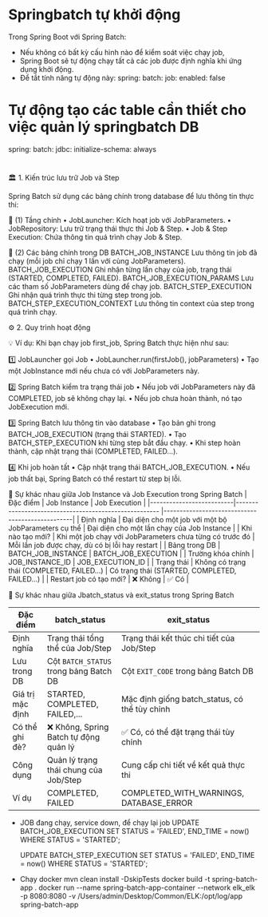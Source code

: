 # Springbatch tự khởi động
Trong Spring Boot với Spring Batch:
- Nếu không có bất kỳ cấu hình nào để kiểm soát việc chạy job,
- Spring Boot sẽ tự động chạy tất cả các job được định nghĩa khi ứng dụng khởi động.
- Để tắt tính năng tự động này:
spring:
  batch:
   job:
    enabled: false

# Tự động tạo các table cần thiết cho việc quản lý springbatch DB
spring:
    batch:
        jdbc:
            initialize-schema: always

#
🏛 1. Kiến trúc lưu trữ Job và Step

Spring Batch sử dụng các bảng chính trong database để lưu thông tin thực thi:

📌 (1) Tầng chính
•	JobLauncher: Kích hoạt job với JobParameters.
•	JobRepository: Lưu trữ trạng thái thực thi Job & Step.
•	Job & Step Execution: Chứa thông tin quá trình chạy Job & Step.

📌 (2) Các bảng chính trong DB
BATCH_JOB_INSTANCE	Lưu thông tin job đã chạy (mỗi job chỉ chạy 1 lần với cùng JobParameters).
BATCH_JOB_EXECUTION	Ghi nhận từng lần chạy của job, trạng thái (STARTED, COMPLETED, FAILED).
BATCH_JOB_EXECUTION_PARAMS	Lưu các tham số JobParameters dùng để chạy job.
BATCH_STEP_EXECUTION	Ghi nhận quá trình thực thi từng step trong job.
BATCH_STEP_EXECUTION_CONTEXT	Lưu thông tin context của step trong quá trình chạy.

⚙ 2. Quy trình hoạt động

💡 Ví dụ: Khi bạn chạy job first_job, Spring Batch thực hiện như sau:

1️⃣ JobLauncher gọi Job
•	JobLauncher.run(firstJob(), jobParameters)
•	Tạo một JobInstance mới nếu chưa có với JobParameters này.

2️⃣ Spring Batch kiểm tra trạng thái job
•	Nếu job với JobParameters này đã COMPLETED, job sẽ không chạy lại.
•	Nếu job chưa hoàn thành, nó tạo JobExecution mới.

3️⃣ Spring Batch lưu thông tin vào database
•	Tạo bản ghi trong BATCH_JOB_EXECUTION (trạng thái STARTED).
•	Tạo BATCH_STEP_EXECUTION khi từng step bắt đầu chạy.
•	Khi step hoàn thành, cập nhật trạng thái (COMPLETED, FAILED…).

4️⃣ Khi job hoàn tất
•	Cập nhật trạng thái BATCH_JOB_EXECUTION.
•	Nếu job thất bại, Spring Batch có thể restart từ step bị lỗi.

🔎 Sự khác nhau giữa Job Instance và Job Execution trong Spring Batch
| Đặc điểm                 | Job Instance                                             | Job Execution                                   |
|--------------------------|------------------------------------------------------    |-------------------------------------------------|
| Định nghĩa               | Đại diện cho một job với một bộ JobParameters cụ thể     | Đại diện cho một lần chạy của Job Instance      |
| Khi nào tạo mới?         | Khi một job chạy với JobParameters chưa từng có trước đó | Mỗi lần job được chạy, dù có bị lỗi hay restart |
| Bảng trong DB            | BATCH_JOB_INSTANCE                                       | BATCH_JOB_EXECUTION                             |
| Trường khóa chính        | JOB_INSTANCE_ID                                          | JOB_EXECUTION_ID                                |
| Trạng thái               | Không có trạng thái (COMPLETED, FAILED...)               | Có trạng thái (STARTED, COMPLETED, FAILED...)   |
| Restart job có tạo mới?  | ❌ Không                                                 | ✅ Có                                           |


🔎 Sự khác nhau giữa Jbatch_status và exit_status trong Spring Batch

| Đặc điểm        | batch_status                               | exit_status                               |
|-----------------|--------------------------------------------|-------------------------------------------|
| Định nghĩa      | Trạng thái tổng thể của Job/Step           | Trạng thái kết thúc chi tiết của Job/Step |
| Lưu trong DB    | Cột `BATCH_STATUS` trong bảng Batch DB     | Cột `EXIT_CODE` trong bảng Batch DB       |
| Giá trị mặc định| STARTED, COMPLETED, FAILED,...             | Mặc định giống batch_status, có thể tùy chỉnh |
| Có thể ghi đè?  | ❌ Không, Spring Batch tự động quản lý     | ✅ Có, có thể đặt trạng thái tùy chỉnh   |
| Công dụng       | Quản lý trạng thái chung của Job/Step      | Cung cấp chi tiết về kết quả thực thi    |
| Ví dụ           | COMPLETED, FAILED                          | COMPLETED_WITH_WARNINGS, DATABASE_ERROR  |



- JOB đang chạy, service down, để chạy lại job
  UPDATE BATCH_JOB_EXECUTION
  SET STATUS = 'FAILED', END_TIME = now()
  WHERE STATUS = 'STARTED';

  UPDATE BATCH_STEP_EXECUTION
  SET STATUS = 'FAILED', END_TIME = now()
  WHERE STATUS = 'STARTED';

- Chạy docker
  mvn clean install -DskipTests
  docker build -t spring-batch-app .
  docker run --name spring-batch-app-container --network elk_elk -p 8080:8080 -v /Users/admin/Desktop/Common/ELK:/opt/log/app spring-batch-app

